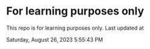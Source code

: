 # For learning purposes only
This repo is for learning purposes only.
Last updated at

Saturday, August 26, 2023 5:55:43 PM

